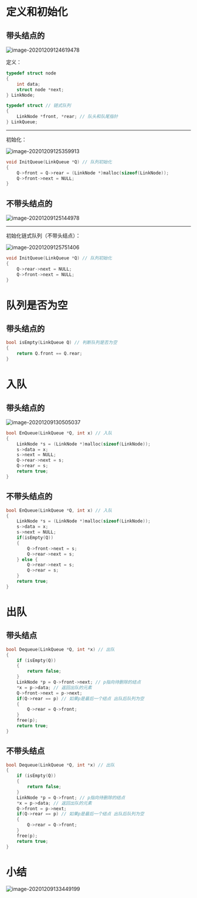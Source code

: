 # 定义和初始化

## 带头结点的

![image-20201209124619478](https://gitee.com/llillz/images/raw/master/image-20201209124619478.png)



定义：

```c
typedef struct node
{
    int data;
    struct node *next;
} LinkNode;

typedef struct // 链式队列
{
    LinkNode *front, *rear; // 队头和队尾指针
} LinkQueue;
```



---

初始化：

![image-20201209125359913](https://gitee.com/llillz/images/raw/master/image-20201209125359913.png)

```c
void InitQueue(LinkQueue *Q) // 队列初始化
{
    Q->front = Q->rear = (LinkNode *)malloc(sizeof(LinkNode));
    Q->front->next = NULL;
}
```



## 不带头结点的

![image-20201209125144978](https://gitee.com/llillz/images/raw/master/image-20201209125144978.png)





---

初始化链式队列（不带头结点）：

![image-20201209125751406](https://gitee.com/llillz/images/raw/master/image-20201209125751406.png)

```c
void InitQueue(LinkQueue *Q) // 队列初始化
{
   	Q->rear->next = NULL;
    Q->front->next = NULL;
}
```



# 队列是否为空

## 带头结点的

```c
bool isEmpty(LinkQueue Q) // 判断队列是否为空
{
    return Q.front == Q.rear;
}
```

# 入队

## 带头结点的

![image-20201209130505037](https://gitee.com/llillz/images/raw/master/image-20201209130505037.png)

```c
bool EnQueue(LinkQueue *Q, int x) // 入队
{
    LinkNode *s = (LinkNode *)malloc(sizeof(LinkNode));
    s->data = x;
    s->next = NULL;
    Q->rear->next = s;
    Q->rear = s;
    return true;
}
```



## 不带头结点的

```c
bool EnQueue(LinkQueue *Q, int x) // 入队
{
    LinkNode *s = (LinkNode *)malloc(sizeof(LinkNode));
    s->data = x;
    s->next = NULL;
    if(isEmpty(Q))
    {
        Q->front->next = s;
        Q->rear->next = s;
    } else {
        Q->rear->next = s;
        Q->rear = s;
    }
    return true;
}
```



# 出队

## 带头结点

```c
bool Dequeue(LinkQueue *Q, int *x) // 出队
{
    if (isEmpty(Q))
    {
        return false;
    }
    LinkNode *p = Q->front->next; // p指向待删除的结点
    *x = p->data; // 返回出队的元素
    Q->front->next = p->next;
    if(Q->rear == p) // 如果p是最后一个结点 出队后队列为空
    {
        Q->rear = Q->front;
    }
    free(p);
    return true;
}
```



## 不带头结点

```c
bool Dequeue(LinkQueue *Q, int *x) // 出队
{
    if (isEmpty(Q))
    {
        return false;
    }
    LinkNode *p = Q->front; // p指向待删除的结点
    *x = p->data; // 返回出队的元素
    Q->front = p->next;
    if(Q->rear == p) // 如果p是最后一个结点 出队后队列为空
    {	
        Q->rear = Q->front;
    }
    free(p);
    return true;
}
```



# 小结

![image-20201209133449199](https://gitee.com/llillz/images/raw/master/image-20201209133449199.png)